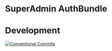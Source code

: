SuperAdmin AuthBundle
=================

# Development

[![Conventional Commits](https://img.shields.io/badge/Conventional%20Commits-1.0.0-yellow.svg)](https://conventionalcommits.org)